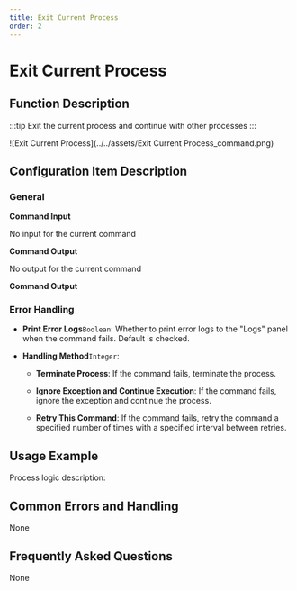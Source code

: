 ```yaml
---
title: Exit Current Process
order: 2
---
```


# Exit Current Process

## Function Description

:::tip 
Exit the current process and continue with other processes
:::

![Exit Current Process](../../assets/Exit Current Process_command.png)

## Configuration Item Description

### General

**Command Input**

No input for the current command


**Command Output**

No output for the current command


**Command Output**

### Error Handling

- **Print Error Logs**`Boolean`: Whether to print error logs to the "Logs" panel when the command fails. Default is checked. 

- **Handling Method**`Integer`:

    - **Terminate Process**: If the command fails, terminate the process.

    - **Ignore Exception and Continue Execution**: If the command fails, ignore the exception and continue the process.

    - **Retry This Command**: If the command fails, retry the command a specified number of times with a specified interval between retries.

## Usage Example

Process logic description:

## Common Errors and Handling

None

## Frequently Asked Questions

None

